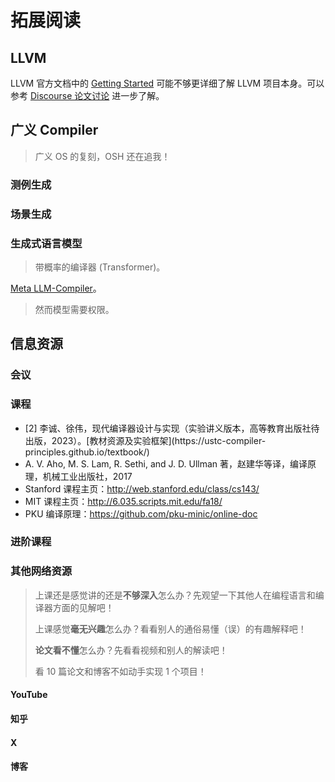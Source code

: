 # 拓展阅读

## LLVM

LLVM 官方文档中的 [Getting Started](https://llvm.org/docs/GettingStarted.html) 可能不够更详细了解 LLVM 项目本身。可以参考 [Discourse 论文讨论](https://discourse.llvm.org/t/beginner-resources-documentation/5872) 进一步了解。

## 广义 Compiler

> 广义 OS 的复刻，OSH 还在追我！

### 测例生成

### 场景生成

### 生成式语言模型

> 带概率的编译器 (Transformer)。

[Meta LLM-Compiler](https://ai.meta.com/research/publications/meta-large-language-model-compiler-foundation-models-of-compiler-optimization/)。

> 然而模型需要权限。

## 信息资源

### 会议

### 课程

- <div id='textbook2'></div>[2] 李诚、徐伟，现代编译器设计与实现（实验讲义版本，高等教育出版社待出版，2023）。[教材资源及实验框架](https://ustc-compiler-principles.github.io/textbook/)
- A. V. Aho, M. S. Lam, R. Sethi, and J. D. Ullman 著，赵建华等译，编译原理，机械工业出版社，2017
- Stanford 课程主页：<http://web.stanford.edu/class/cs143/>
- MIT 课程主页：<http://6.035.scripts.mit.edu/fa18/>
- PKU 编译原理：<https://github.com/pku-minic/online-doc>

### 进阶课程

### 其他网络资源

> 上课还是感觉讲的还是**不够深入**怎么办？先观望一下其他人在编程语言和编译器方面的见解吧！
>
> 上课感觉**毫无兴趣**怎么办？看看别人的通俗易懂（误）的有趣解释吧！
>
> **论文看不懂**怎么办？先看看视频和别人的解读吧！
>
> 看 10 篇论文和博客不如动手实现 1 个项目！

#### YouTube

#### 知乎

#### X

#### 博客
